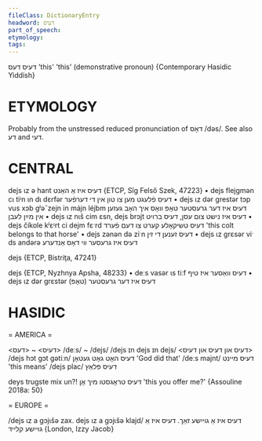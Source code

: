 ```yaml
---
fileClass: DictionaryEntry
headword: דעיס
part_of_speech: 
etymology: 
tags: 
---
```

דעיס
דעס
'this'
'this' (demonstrative pronoun)
{Contemporary Hasidic Yiddish}

ETYMOLOGY
===========
Probably from the unstressed reduced pronunciation of דאָס /dəs/. See also דע and דעי.

CENTRAL
========

dejs ɩz ə hant דעיס איז אַ האַנט {ETCP, Sîg Felső Szek, 47223}
	•	dejs flejgmən cɩ tiᶦn ɩn dɩ dɛrfər דעיס פֿלעגט מען צו טון אין די דערפֿער 
	•	dejs ɩz dər grestər tɔp vus xɔb gʲəˆzejn in májn léjbm דעיס איז דער גרעסטער טאָפּ וואָס איך האָב געזען אין מײַן לעבן
	•	dejs ɩz nɩš cim ɛsn, dejs brɔjt דעיס איז נישט צום עסן, דעיס ברויט
	•	dejs číkole kʲɛᶦrt ci dejm fɛˑrd דעיס טשיקאָלע קערט צו דעם פֿערד 'this colt belongs to that horse'
	•	dejs zənən də ziˑn דעיס זענען די זין
	•	dejs ɩz grɛsər viˑ ds andərə דעיס איז גרעסער ווי דאָס אַנדערע

dejs {ETCP, Bistriţa, 47241}

dejs {ETCP, Nyzhnya Apsha, 48233}
	•	deːs vasər ɩs tiːf דעיס וואַסער איז טיף
	•	dejs ɩz dər grɛstər דעיס איז דער גרעסטער (טאָפּ)

HASIDIC
=======
= AMERICA = 

<דעיס> ~ <דעס>
/deːs/ ~ /dejs/
/dejs ɪn dejs ɪn dejs/ <דעיס און דעיס און דעיס>
/dejs hɔt gɔt gətiːn/ דעיס האָט גאָט געטאָן 'God did that'
/deːs majnt/ דעיס מיינט 'this means'
/dejs plac/ דעיס פּלאַץ

deys trugste mix un?! דעיס טראָגסטו מיך אָן 'this you offer me?' {Assouline 2018a: 50}

= EUROPE = 

/dejs ɩz a gɔjɩšə zax. dejs ɩz a gɔjɩšə klajd/ דעיס איז אַ גוייִשע זאַך. דעיס איז אַ גוייִשע קלייד {London, Izzy Jacob}

